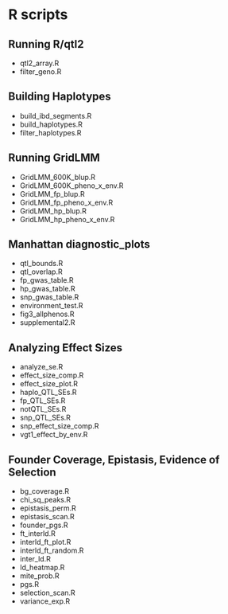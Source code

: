 # R scripts

## Running R/qtl2
- qtl2_array.R
- filter_geno.R 

## Building Haplotypes
- build_ibd_segments.R
- build_haplotypes.R
- filter_haplotypes.R

## Running GridLMM
- GridLMM_600K_blup.R
- GridLMM_600K_pheno_x_env.R
- GridLMM_fp_blup.R
- GridLMM_fp_pheno_x_env.R
- GridLMM_hp_blup.R
- GridLMM_hp_pheno_x_env.R

## Manhattan diagnostic_plots
- qtl_bounds.R
- qtl_overlap.R
- fp_gwas_table.R
- hp_gwas_table.R
- snp_gwas_table.R
- environment_test.R
- fig3_allphenos.R
- supplemental2.R

## Analyzing Effect Sizes
- analyze_se.R
- effect_size_comp.R
- effect_size_plot.R
- haplo_QTL_SEs.R
- fp_QTL_SEs.R
- notQTL_SEs.R
- snp_QTL_SEs.R
- snp_effect_size_comp.R
- vgt1_effect_by_env.R

## Founder Coverage, Epistasis, Evidence of Selection
- bg_coverage.R
- chi_sq_peaks.R
- epistasis_perm.R
- epistasis_scan.R
- founder_pgs.R
- ft_interld.R
- interld_ft_plot.R
- interld_ft_random.R
- inter_ld.R
- ld_heatmap.R
- mite_prob.R
- pgs.R
- selection_scan.R
- variance_exp.R
